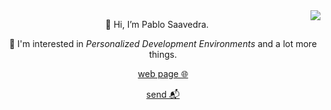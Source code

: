 <img align="right" src="https://user-images.githubusercontent.com/52180403/227694614-2d35fd52-68ce-4a1d-afba-33ad70e7cd8a.gif"/>

<p align="center"> 👋 Hi, I’m Pablo Saavedra.</p>

<p align="center"> 👀 I'm interested in <em>Personalized Development Environments</em> and a lot more things. </p>

<p align="center"> <a href="https://pablos123.github.io/"> web page 🌐 </a> </p>

<p align="center"> <a href="mailto:pablosaavedra123@gmail.com">send 📬</a> </p>
